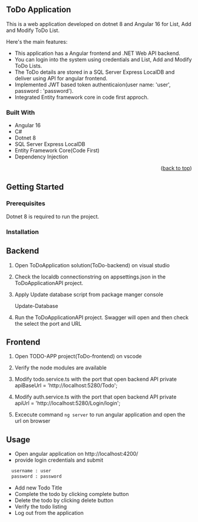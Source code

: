 
<!-- ABOUT THE PROJECT -->
## ToDo Application



This is a web application developed on dotnet 8 and Angular 16 for List, Add and Modify ToDo List.

Here's the main features:
* This application has a Angular frontend and .NET Web API backend.
* You can login into the system using credentials and List, Add and Modify ToDo Lists.
* The ToDo details are stored in a SQL Server Express LocalDB and deliver using API for angular frontend.
* Implemented JWT based token authenticaion(user name: 'user', password : 'password'). 
* Integrated Entity framework core in code first approch. 




### Built With

* Angular 16
* C# 
* Dotnet 8
* SQL Server Express LocalDB
* Entity Framework Core(Code First)
* Dependency Injection



<p align="right">(<a href="#readme-top">back to top</a>)</p>



<!-- GETTING STARTED -->
## Getting Started

### Prerequisites

Dotnet 8 is required to run the project. 

### Installation

## Backend
1. Open ToDoApplication solution(ToDo-backend) on visual studio 
2. Check the localdb connectionstring on appsettings.json in the ToDoApplicationAPI project.
3. Apply Update database script from package manger console 
    
      Update-Database
4. Run the ToDoApplicationAPI project. Swagger will open and then check the select the port and URL

## Frontend
1. Open TODO-APP project(ToDo-frontend) on vscode
2. Verify the node modules are available 
3. Modify todo.service.ts with the port that open backend API
      private apiBaseUrl = 'http://localhost:5280/Todo'; 

4. Modify auth.service.ts with the port that open backend API
      private apiUrl = 'http://localhost:5280/Login/login'; 
5. Excecute command `ng server` to run angular application and open the url on browser



<!-- USAGE EXAMPLES -->
## Usage
* Open angular application on http://localhost:4200/
* provide login credentials and submit
```sh
  username : user
  password : password
  ```
* Add new Todo Title
* Complete the todo by clicking complete button
* Delete the todo by clicking delete button
* Verify the todo listing
* Log out from the application



